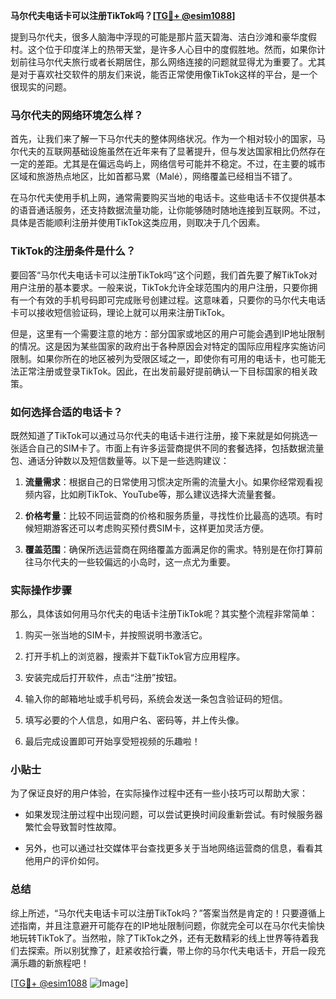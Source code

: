 **马尔代夫电话卡可以注册TikTok吗？[[TG💪+ @esim1088](https://t.me/s/esim1088)]**

提到马尔代夫，很多人脑海中浮现的可能是那片蓝天碧海、洁白沙滩和豪华度假村。这个位于印度洋上的热带天堂，是许多人心目中的度假胜地。然而，如果你计划前往马尔代夫旅行或者长期居住，那么网络连接的问题就显得尤为重要了。尤其是对于喜欢社交软件的朋友们来说，能否正常使用像TikTok这样的平台，是一个很现实的问题。

### 马尔代夫的网络环境怎么样？

首先，让我们来了解一下马尔代夫的整体网络状况。作为一个相对较小的国家，马尔代夫的互联网基础设施虽然在近年来有了显著提升，但与发达国家相比仍然存在一定的差距。尤其是在偏远岛屿上，网络信号可能并不稳定。不过，在主要的城市区域和旅游热点地区，比如首都马累（Malé），网络覆盖已经相当不错了。

在马尔代夫使用手机上网，通常需要购买当地的电话卡。这些电话卡不仅提供基本的语音通话服务，还支持数据流量功能，让你能够随时随地连接到互联网。不过，具体是否能顺利注册并使用TikTok这类应用，则取决于几个因素。

### TikTok的注册条件是什么？

要回答“马尔代夫电话卡可以注册TikTok吗”这个问题，我们首先要了解TikTok对用户注册的基本要求。一般来说，TikTok允许全球范围内的用户注册，只要你拥有一个有效的手机号码即可完成账号创建过程。这意味着，只要你的马尔代夫电话卡可以接收短信验证码，理论上就可以用来注册TikTok。

但是，这里有一个需要注意的地方：部分国家或地区的用户可能会遇到IP地址限制的情况。这是因为某些国家的政府出于各种原因会对特定的国际应用程序实施访问限制。如果你所在的地区被列为受限区域之一，即使你有可用的电话卡，也可能无法正常注册或登录TikTok。因此，在出发前最好提前确认一下目标国家的相关政策。

### 如何选择合适的电话卡？

既然知道了TikTok可以通过马尔代夫的电话卡进行注册，接下来就是如何挑选一张适合自己的SIM卡了。市面上有许多运营商提供不同的套餐选择，包括数据流量包、通话分钟数以及短信数量等。以下是一些选购建议：

1. **流量需求**：根据自己的日常使用习惯决定所需的流量大小。如果你经常观看视频内容，比如刷TikTok、YouTube等，那么建议选择大流量套餐。
   
2. **价格考量**：比较不同运营商的价格和服务质量，寻找性价比最高的选项。有时候短期游客还可以考虑购买预付费SIM卡，这样更加灵活方便。

3. **覆盖范围**：确保所选运营商在网络覆盖方面满足你的需求。特别是在你打算前往马尔代夫的一些较偏远的小岛时，这一点尤为重要。

### 实际操作步骤

那么，具体该如何用马尔代夫的电话卡注册TikTok呢？其实整个流程非常简单：

1. 购买一张当地的SIM卡，并按照说明书激活它。
   
2. 打开手机上的浏览器，搜索并下载TikTok官方应用程序。
   
3. 安装完成后打开软件，点击“注册”按钮。
   
4. 输入你的邮箱地址或手机号码，系统会发送一条包含验证码的短信。
   
5. 填写必要的个人信息，如用户名、密码等，并上传头像。
   
6. 最后完成设置即可开始享受短视频的乐趣啦！

### 小贴士

为了保证良好的用户体验，在实际操作过程中还有一些小技巧可以帮助大家：

- 如果发现注册过程中出现问题，可以尝试更换时间段重新尝试。有时候服务器繁忙会导致暂时性故障。
  
- 另外，也可以通过社交媒体平台查找更多关于当地网络运营商的信息，看看其他用户的评价如何。

### 总结

综上所述，“马尔代夫电话卡可以注册TikTok吗？”答案当然是肯定的！只要遵循上述指南，并且注意避开可能存在的IP地址限制问题，你就完全可以在马尔代夫愉快地玩转TikTok了。当然啦，除了TikTok之外，还有无数精彩的线上世界等待着我们去探索。所以别犹豫了，赶紧收拾行囊，带上你的马尔代夫电话卡，开启一段充满乐趣的新旅程吧！

[[TG💪+ @esim1088](https://t.me/s/esim1088) ![Image](https://i.postimg.cc/4NQfJmqS/Snipaste-2025-05-13-00-14-12.png)]